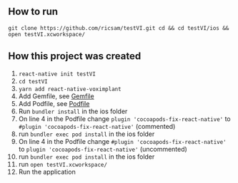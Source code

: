## How to run
`git clone https://github.com/ricsam/testVI.git cd && cd testVI/ios && open testVI.xcworkspace/`

## How this project was created

1. `react-native init testVI`
2. `cd testVI`
3. `yarn add react-native-voximplant`
4. Add Gemfile, see [Gemfile](https://github.com/ricsam/testVI/blob/master/ios/Gemfile)
5. Add Podfile, see [Podfile](https://github.com/ricsam/testVI/blob/master/ios/Podfile)
6. Run `bundler install` in the ios folder
7. On line 4 in the Podfile change `plugin 'cocoapods-fix-react-native'` to `#plugin 'cocoapods-fix-react-native'` (commented)
8. run `bundler exec pod install` in the ios folder
9. On line 4 in the Podfile change `#plugin 'cocoapods-fix-react-native'` to `plugin 'cocoapods-fix-react-native'` (uncommented)
10. run `bundler exec pod install` in the ios folder
11. run `open testVI.xcworkspace/`
12. Run the application

